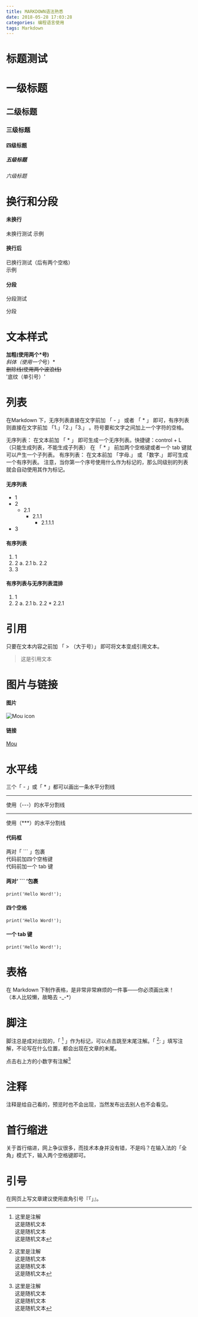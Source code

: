 ```yaml
---
title: MARKDOWN语法熟悉
date: 2018-05-28 17:03:28
categories: 编程语言使用
tags: Markdown
---
```

# 标题测试

# 一级标题
## 二级标题
### 三级标题
#### 四级标题
##### 五级标题
###### 六级标题


# 换行和分段

#### 未换行
未换行测试
示例

#### 换行后
已换行测试（后有两个空格）  
示例

#### 分段
分段测试

分段

# 文本样式

**加粗(使用两个*号)**  
*斜体（使用一个*号）*  
~~删除线(使用两个波浪线)~~  
'底纹（单引号）'

# 列表
在Markdown 下，无序列表直接在文字前加 「 - 」 或者 「 * 」 即可，有序列表则直接在文字前加 「1.」「2.」「3.」 。符号要和文字之间加上一个字符的空格。

无序列表： 在文本前加 「 * 」 即可生成一个无序列表。快捷键：control + L （只能生成列表，不能生成子列表）
在 「 * 」 前加两个空格键或者一个 tab 键就可以产生一个子列表。
有序列表： 在文本前加 「字母.」 或 「数字.」 即可生成一个有序列表。
注意，当你第一个序号使用什么作为标记的，那么同级别的列表就会自动使用其作为标记。

#### 无序列表
* 1
* 2
    * 2.1
        * 2.1.1
            * 2.1.1.1
* 3

#### 有序列表
1. 1
2. 2
    a. 2.1
    b. 2.2
3. 3


#### 有序列表与无序列表混排
1. 1
2. 2
    a. 2.1
    b. 2.2
        * 2.2.1

# 引用

只要在文本内容之前加 「 > （大于号）」 即可将文本变成引用文本。

> 这是引用文本

# 图片与链接

#### 图片

![Mou icon](http://mouapp.com/Mou_128.png)

#### 链接

[Mou](http://25.io/mou/)


# 水平线

三个「 - 」或「 * 」都可以画出一条水平分割线

---
使用（---）的水平分割线

***
使用（***）的水平分割线


#### 代码框

两对「 ``` 」包裹  
代码前加四个空格键  
代码前加一个 tab 键


#### 两对‘ ``` ’包裹
```print('Hello Word!');```

#### 四个空格

    print('Hello Word!');

#### 一个 tab 键

    print('Hello Word!');


# 表格

在 Markdown 下制作表格，是非常非常麻烦的一件事——你必须画出来！  
（本人比较懒，故略去 -_-*）


# 脚注

脚注总是成对出现的，「 [^1] 」作为标记，可以点击跳至末尾注解。「 [^1]: 」填写注解，不论写在什么位置，都会出现在文章的末尾。

点击右上方的小数字有注解[^1]  
[^1]:这里是注解  
这是随机文本  
这是随机文本  
这是随机文本  

# 注释

注释是给自己看的，预览时也不会出现，当然发布出去别人也不会看见。  
<!--注释，无法预览-->

# 首行缩进

关于首行缩进，网上争议很多，而技术本身并没有错，不是吗？在输入法的「全角」模式下，输入两个空格键即可。  

# 引号
在网页上写文章建议使用直角引号『「」』。
